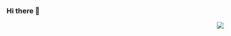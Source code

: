 ### Hi there 👋
<img align="right" src="https://github-readme-stats.vercel.app/api?username=Lyscf&show_icons=true&icon_color=39c5bb&text_color=24292e&bg_color=ffffff&title_color=39c5bb&hide_title=false" />
